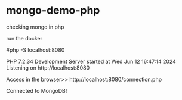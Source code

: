 # mongo-demo-php
checking mongo in php

run the docker

#php -S localhost:8080 


PHP 7.2.34 Development Server started at Wed Jun 12 16:47:14 2024
Listening on http://localhost:8080


Access in the browser>> http://localhost:8080/connection.php


Connected to MongoDB!
